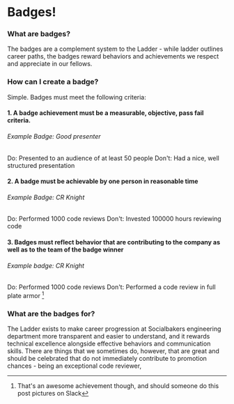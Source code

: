 # Badges!

### What are badges?
The badges are a complement system to the Ladder - while ladder outlines career paths, the badges reward behaviors and achievements we respect and appreciate in our fellows.

### How can I create a badge?
Simple. Badges must meet the following criteria:
#### 1. A badge achievement must be a measurable, objective, pass fail criteria.
###### Example Badge: *Good presenter*
Do: Presented to an audience of at least 50 people
Don't: Had a nice, well structured presentation

#### 2. A badge must be achievable by one person in reasonable time
###### Example Badge: *CR Knight*
Do: Performed 1000 code reviews
Don't: Invested 100000 hours reviewing code

#### 3. Badges must reflect behavior that are contributing to the company as well as to the team of the badge winner
###### Example badge: *CR Knight*
Do: Performed 1000 code reviews
Don't: Performed a code review in full plate armor [^1]



### What are the badges for?
The Ladder exists to make career progression at Socialbakers engineering department more transparent and easier to understand, and it rewards technical excellence alongside effective behaviors and communication skills.
There are things that we sometimes do, however, that are great and should be celebrated that do not immediately contribute to promotion chances - being an exceptional code reviewer,




[^1]: That's an awesome achievement though, and should someone do this post pictures on Slack
